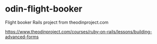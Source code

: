 # odin-flight-booker
Flight booker Rails project from theodinproject.com

https://www.theodinproject.com/courses/ruby-on-rails/lessons/building-advanced-forms
